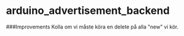 # arduino_advertisement_backend

###Improvements
Kolla om vi måste köra en delete på alla "new" vi kör.

